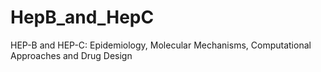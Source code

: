 # HepB_and_HepC
HEP-B and HEP-C: Epidemiology, Molecular Mechanisms, Computational Approaches and Drug Design
